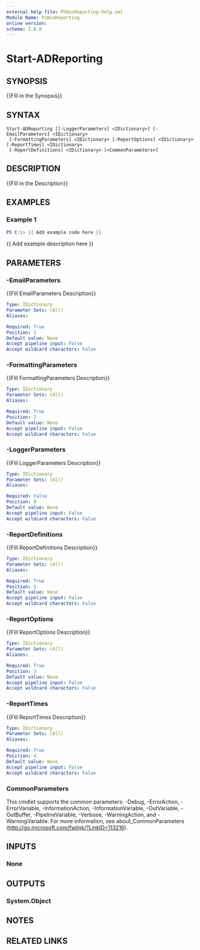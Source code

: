 ```yaml
---
external help file: PSWinReporting-help.xml
Module Name: PsWinReporting
online version:
schema: 2.0.0
---
```


# Start-ADReporting

## SYNOPSIS
{{Fill in the Synopsis}}

## SYNTAX

```
Start-ADReporting [[-LoggerParameters] <IDictionary>] [-EmailParameters] <IDictionary>
 [-FormattingParameters] <IDictionary> [-ReportOptions] <IDictionary> [-ReportTimes] <IDictionary>
 [-ReportDefinitions] <IDictionary> [<CommonParameters>]
```

## DESCRIPTION
{{Fill in the Description}}

## EXAMPLES

### Example 1
```powershell
PS C:\> {{ Add example code here }}
```

{{ Add example description here }}

## PARAMETERS

### -EmailParameters
{{Fill EmailParameters Description}}

```yaml
Type: IDictionary
Parameter Sets: (All)
Aliases:

Required: True
Position: 1
Default value: None
Accept pipeline input: False
Accept wildcard characters: False
```

### -FormattingParameters
{{Fill FormattingParameters Description}}

```yaml
Type: IDictionary
Parameter Sets: (All)
Aliases:

Required: True
Position: 2
Default value: None
Accept pipeline input: False
Accept wildcard characters: False
```

### -LoggerParameters
{{Fill LoggerParameters Description}}

```yaml
Type: IDictionary
Parameter Sets: (All)
Aliases:

Required: False
Position: 0
Default value: None
Accept pipeline input: False
Accept wildcard characters: False
```

### -ReportDefinitions
{{Fill ReportDefinitions Description}}

```yaml
Type: IDictionary
Parameter Sets: (All)
Aliases:

Required: True
Position: 5
Default value: None
Accept pipeline input: False
Accept wildcard characters: False
```

### -ReportOptions
{{Fill ReportOptions Description}}

```yaml
Type: IDictionary
Parameter Sets: (All)
Aliases:

Required: True
Position: 3
Default value: None
Accept pipeline input: False
Accept wildcard characters: False
```

### -ReportTimes
{{Fill ReportTimes Description}}

```yaml
Type: IDictionary
Parameter Sets: (All)
Aliases:

Required: True
Position: 4
Default value: None
Accept pipeline input: False
Accept wildcard characters: False
```

### CommonParameters
This cmdlet supports the common parameters: -Debug, -ErrorAction, -ErrorVariable, -InformationAction, -InformationVariable, -OutVariable, -OutBuffer, -PipelineVariable, -Verbose, -WarningAction, and -WarningVariable. For more information, see about_CommonParameters (http://go.microsoft.com/fwlink/?LinkID=113216).

## INPUTS

### None

## OUTPUTS

### System.Object
## NOTES

## RELATED LINKS
